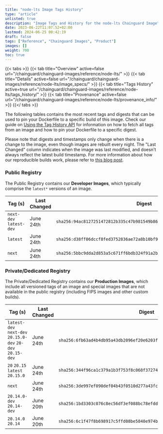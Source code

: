 ```yaml
---
title: "node-lts Image Tags History"
type: "article"
unlisted: true
description: "Image Tags and History for the node-lts Chainguard Image"
date: 2023-06-22T11:07:52+02:00
lastmod: 2024-06-25 00:42:19
draft: false
tags: ["Reference", "Chainguard Images", "Product"]
images: []
weight: 700
toc: true
---
```


{{< tabs >}}
{{< tab title="Overview" active=false url="/chainguard/chainguard-images/reference/node-lts/" >}}
{{< tab title="Details" active=false url="/chainguard/chainguard-images/reference/node-lts/image_specs/" >}}
{{< tab title="Tags History" active=true url="/chainguard/chainguard-images/reference/node-lts/tags_history/" >}}
{{< tab title="Provenance" active=false url="/chainguard/chainguard-images/reference/node-lts/provenance_info/" >}}
{{</ tabs >}}

The following tables contains the most recent tags and digests that can be used to pin your Dockerfile to a specific build of this image. Check our guide on [Using the Tag History API](/chainguard/chainguard-images/using-the-tag-history-api/) for information on how to fetch all tags from an image and how to pin your Dockerfile to a specific digest.

Please note that digests and timestamps only change when there is a change to the image, even though images are rebuilt every night. The "Last Changed" column indicates when the image was last modified, and doesn't always reflect the latest build timestamp. For more information about how our reproducible builds work, please refer to [this blog post](https://www.chainguard.dev/unchained/reproducing-chainguards-reproducible-image-builds).

### Public Registry
The Public Registry contains our **Developer Images**, which typically comprise the `latest*` versions of an image.

| Tag (s)                  | Last Changed | Digest                                                                    |
|--------------------------|--------------|---------------------------------------------------------------------------|
|  `next-dev` `latest-dev` | June 24th    | `sha256:94ac8127251472812b335c47b981549b86e9e99b87aef5a7295223d14e7290e6` |
|  `latest`                | June 24th    | `sha256:d38ff06dccf8fed3752836ae72a8b10bf9862c9cb297efb48c94c419c87fbe6c` |
|  `next`                  | June 24th    | `sha256:5bbc9dda2d853a5c671ff6bdb324f91a2bda5cc8166232b1f0aacb9feb7148b6` |


### Private/Dedicated Registry
The Private/Dedicated Registry contains our **Production Images**, which include all versioned tags of an image and special images that are not available in the public registry (including FIPS images and other custom builds).

| Tag (s)                                                     | Last Changed | Digest                                                                    |
|-------------------------------------------------------------|--------------|---------------------------------------------------------------------------|
|  `latest-dev` `next-dev` `20.15.0-dev` `20-dev` `20.15-dev` | June 24th    | `sha256:6fb63ad4b4db95a43db2096ef20e6203ff7a76d1a601c6754ef900d37414f570` |
|  `20` `20.15` `latest` `20.15.0`                            | June 24th    | `sha256:344f96ca1c379a1b3f753f8c068f3727407acbce10dd657ccc4cc7ab22577605` |
|  `next`                                                     | June 24th    | `sha256:3de997ef090def04b43f0510d277a43fc8bac832461d812fe9433ddc86767710` |
|  `20.14.0-dev` `20.14-dev`                                  | June 20th    | `sha256:1bd3303c076c8ec56df3ef088bc78efddc289b1119614d5d21324e7ee6473f1a` |
|  `20.14.0` `20.14`                                          | June 20th    | `sha256:6c1f47f8b698917c5ffd08be5840e974b02750448840fce37db90a888c222e23` |

